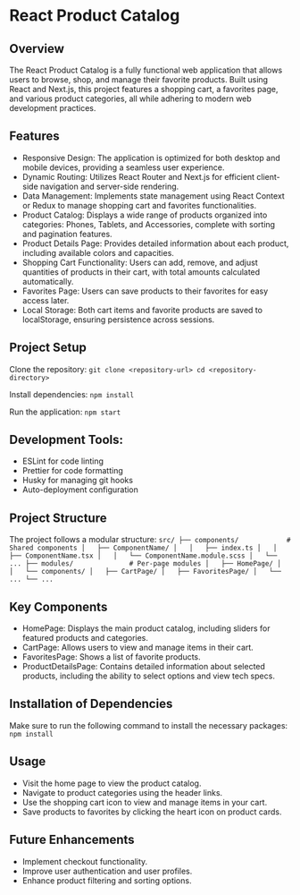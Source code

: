 # React Product Catalog
## Overview
The React Product Catalog is a fully functional web application that allows users to browse, shop, and manage their favorite products. Built using React and Next.js, this project features a shopping cart, a favorites page, and various product categories, all while adhering to modern web development practices.

## Features
- Responsive Design: The application is optimized for both desktop and mobile devices, providing a seamless user experience.
- Dynamic Routing: Utilizes React Router and Next.js for efficient client-side navigation and server-side rendering.
- Data Management: Implements state management using React Context or Redux to manage shopping cart and favorites functionalities.
- Product Catalog: Displays a wide range of products organized into categories: Phones, Tablets, and Accessories, complete with sorting and pagination features.
- Product Details Page: Provides detailed information about each product, including available colors and capacities.
- Shopping Cart Functionality: Users can add, remove, and adjust quantities of products in their cart, with total amounts calculated automatically.
- Favorites Page: Users can save products to their favorites for easy access later.
- Local Storage: Both cart items and favorite products are saved to localStorage, ensuring persistence across sessions.

## Project Setup

Clone the repository:
`git clone <repository-url>
cd <repository-directory>`

Install dependencies:
`npm install`

Run the application:
`npm start`

## Development Tools:
- ESLint for code linting
- Prettier for code formatting
- Husky for managing git hooks
- Auto-deployment configuration

## Project Structure
The project follows a modular structure:
`src/
├── components/            # Shared components
│   ├── ComponentName/
│   │   ├── index.ts
│   │   ├── ComponentName.tsx
│   │   └── ComponentName.module.scss
│   └── ...
├── modules/              # Per-page modules
│   ├── HomePage/
│   │   └── components/
│   ├── CartPage/
│   ├── FavoritesPage/
│   └── ...
└── ...`

## Key Components
- HomePage: Displays the main product catalog, including sliders for featured products and categories.
- CartPage: Allows users to view and manage items in their cart.
- FavoritesPage: Shows a list of favorite products.
- ProductDetailsPage: Contains detailed information about selected products, including the ability to select options and view tech specs.

## Installation of Dependencies
Make sure to run the following command to install the necessary packages:
`npm install`

## Usage
- Visit the home page to view the product catalog.
- Navigate to product categories using the header links.
- Use the shopping cart icon to view and manage items in your cart.
- Save products to favorites by clicking the heart icon on product cards.
  
## Future Enhancements
- Implement checkout functionality.
- Improve user authentication and user profiles.
- Enhance product filtering and sorting options.
